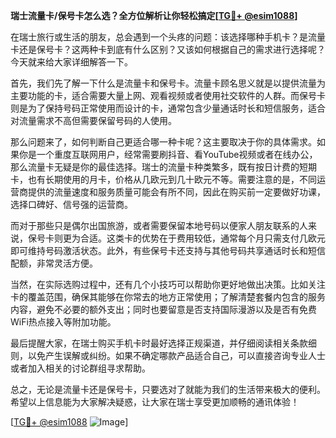 **瑞士流量卡/保号卡怎么选？全方位解析让你轻松搞定[[TG💪+ @esim1088](https://t.me/s/esim1088)]**

在瑞士旅行或生活的朋友，总会遇到一个头疼的问题：该选择哪种手机卡？是流量卡还是保号卡？这两种卡到底有什么区别？又该如何根据自己的需求进行选择呢？今天就来给大家详细解答一下。

首先，我们先了解一下什么是流量卡和保号卡。流量卡顾名思义就是以提供流量为主要功能的卡，适合需要大量上网、观看视频或者使用社交软件的人群。而保号卡则是为了保持号码正常使用而设计的卡，通常包含少量通话时长和短信服务，适合对流量需求不高但需要保留号码的人使用。

那么问题来了，如何判断自己更适合哪一种卡呢？这主要取决于你的具体需求。如果你是一个重度互联网用户，经常需要刷抖音、看YouTube视频或者在线办公，那么流量卡无疑是你的最佳选择。瑞士的流量卡种类繁多，既有按日计费的短期卡，也有长期使用的月卡，价格从几欧元到几十欧元不等。需要注意的是，不同运营商提供的流量速度和服务质量可能会有所不同，因此在购买前一定要做好功课，选择口碑好、信号强的运营商。

而对于那些只是偶尔出国旅游，或者需要保留本地号码以便家人朋友联系的人来说，保号卡则更为合适。这类卡的优势在于费用较低，通常每个月只需支付几欧元即可维持号码激活状态。此外，有些保号卡还支持与其他号码共享通话时长和短信配额，非常灵活方便。

当然，在实际选购过程中，还有几个小技巧可以帮助你更好地做出决策。比如关注卡的覆盖范围，确保其能够在你常去的地方正常使用；了解清楚套餐内包含的服务内容，避免不必要的额外支出；同时也要留意是否支持国际漫游以及是否有免费WiFi热点接入等附加功能。

最后提醒大家，在瑞士购买手机卡时最好选择正规渠道，并仔细阅读相关条款细则，以免产生误解或纠纷。如果不确定哪款产品适合自己，可以直接咨询专业人士或者加入相关的讨论群组寻求帮助。

总之，无论是流量卡还是保号卡，只要选对了就能为我们的生活带来极大的便利。希望以上信息能为大家解决疑惑，让大家在瑞士享受更加顺畅的通讯体验！

[[TG💪+ @esim1088](https://t.me/s/esim1088) ![Image](https://i.postimg.cc/4NQfJmqS/Snipaste-2025-05-13-00-14-12.png)]